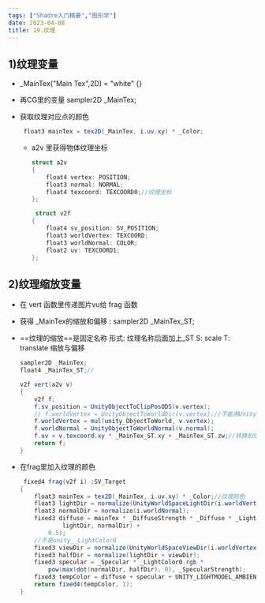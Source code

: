 ```yaml
---
tags: ["Shadre入门精要","图形学"]
date: 2023-04-08
title: 19.纹理 
---
```

## 1)纹理变量 

* _MainTex("Main Tex",2D) = "white" {}

* 再CG里的变量 sampler2D _MainTex;

* 获取纹理对应点的颜色

  ```cs
   float3 mainTex = tex2D(_MainTex, i.uv.xy) * _Color;
  ```

  * a2v 里获得物体纹理坐标

    ```cs
    struct a2v
    {
        float4 vertex: POSITION;
        float3 normal: NORMAL;
        float4 texcoord: TEXCOORD0;//纹理坐标
    };
    
     struct v2f
    {
        float4 sv_position: SV_POSITION;
        float3 worldVertex: TEXCOORD;
        float3 worldNormal: COLOR;
        float2 uv: TEXCOORD1;
    };
    ```

## 2)纹理缩放变量

  * 在 vert 函数里传递图片vu给 frag 函数

  * 获得 _MainTex的缩放和偏移 : sampler2D  _MainTex_ST; 

  * ==纹理的缩放==是固定名称 形式: 纹理名称后面加上_ST  S: scale T: translate 缩放与偏移

    ```cs
    sampler2D _MainTex;
    float4 _MainTex_ST;//
    
    v2f vert(a2v v)
    {
        v2f f;
        f.sv_position = UnityObjectToClipPosODS(v.vertex);
        // f.worldVertex = UnityObjectToWorldDir(v.vertex);//不能用UnityObjectToWorldDir转化自身坐标到世界坐标
        f.worldVertex = mul(unity_ObjectToWorld, v.vertex);
        f.worldNormal = UnityObjectToWorldNormal(v.normal);
        f.uv = v.texcoord.xy * _MainTex_ST.xy + _MainTex_ST.zw;//转换到纹理vu
        return f;
    }
    ```

  * 在frag里加入纹理的颜色

    ```cs
     fixed4 frag(v2f i) :SV_Target
    {
        float3 mainTex = tex2D(_MainTex, i.uv.xy) * _Color;//纹理颜色
        float3 lightDir = normalize(UnityWorldSpaceLightDir(i.worldVertex));
        float3 normalDir = normalize(i.worldNormal);
        fixed3 diffuse = mainTex * _DiffuseStrength * _Diffuse * _LightColor0.rgb * (0.5 * dot(
                lightDir, normalDir) +
            0.5);
        //不是unity__LightColor0
        fixed3 viewDir = normalize(UnityWorldSpaceViewDir(i.worldVertex));
        fixed3 halfDir = normalize(lightDir + viewDir);
        fixed3 specular = _Specular * _LightColor0.rgb *
            pow(max(dot(normalDir, halfDir), 0), _SpecularStrength);
        fixed3 tempColor = diffuse + specular + UNITY_LIGHTMODEL_AMBIENT.rgb * diffuse;
        return fixed4(tempColor, 1);
    }
    ```

    
